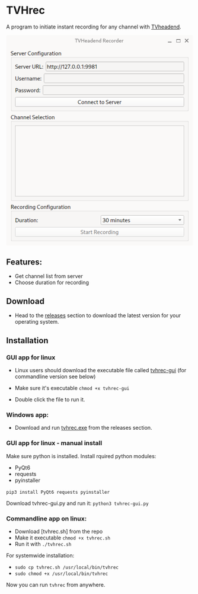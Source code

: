 # TVHrec
A program to initiate instant recording for any channel with [TVheadend](https://tvheadend.org).

![TVHrec screenshot](screenshot.png)

## Features: 
- Get channel list from server
- Choose duration for recording

## Download
- Head to the [releases](https://github.com/mfat/TVHrec/releases/) section to download the latest version for your operating system.

## Installation

### GUI app for linux
- Linux users should download the executable file called [tvhrec-gui](https://github.com/mfat/TVHrec/releases/latest/download/tvhrec-gui) (for commandline version see below)

- Make sure it's executable `chmod +x tvhrec-gui`

- Double click the file to run it.

### Windows app:
- Download and run [tvhrec.exe](https://github.com/mfat/TVHrec/releases/latest/download/tvhrec.exe) from the releases section.


### GUI app for linux - manual install
Make sure python is installed.
Install rquired python modules:

- PyQt6
- requests
- pyinstaller

`pip3 install PyQt6 requests pyinstaller`

Download tvhrec-gui.py and run it:
`python3 tvhrec-gui.py`

### Commandline app on linux:
- Download [tvhrec.sh] from the repo
- Make it executable `chmod +x tvhrec.sh`
- Run it with `./tvhrec.sh`

For systemwide installation:

- `sudo cp tvhrec.sh /usr/local/bin/tvhrec`
- `sudo chmod +x /usr/local/bin/tvhrec`

Now you can run `tvhrec` from anywhere.




